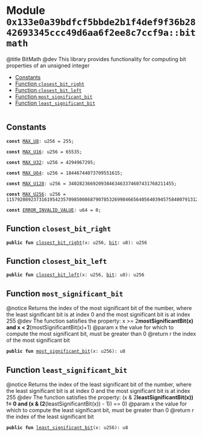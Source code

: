 
<a id="0x133e0a39bdfcf5bbde2b1f4def9f36b2842693345ccc49d6aa6f2ee8c7ccf9a_bitmath"></a>

# Module `0x133e0a39bdfcf5bbde2b1f4def9f36b2842693345ccc49d6aa6f2ee8c7ccf9a::bitmath`

@title BitMath
@dev This library provides functionality for computing bit properties of an unsigned integer


-  [Constants](#@Constants_0)
-  [Function `closest_bit_right`](#0x133e0a39bdfcf5bbde2b1f4def9f36b2842693345ccc49d6aa6f2ee8c7ccf9a_bitmath_closest_bit_right)
-  [Function `closest_bit_left`](#0x133e0a39bdfcf5bbde2b1f4def9f36b2842693345ccc49d6aa6f2ee8c7ccf9a_bitmath_closest_bit_left)
-  [Function `most_significant_bit`](#0x133e0a39bdfcf5bbde2b1f4def9f36b2842693345ccc49d6aa6f2ee8c7ccf9a_bitmath_most_significant_bit)
-  [Function `least_significant_bit`](#0x133e0a39bdfcf5bbde2b1f4def9f36b2842693345ccc49d6aa6f2ee8c7ccf9a_bitmath_least_significant_bit)


<pre><code></code></pre>



<a id="@Constants_0"></a>

## Constants


<a id="0x133e0a39bdfcf5bbde2b1f4def9f36b2842693345ccc49d6aa6f2ee8c7ccf9a_bitmath_MAX_U8"></a>



<pre><code><b>const</b> <a href="bitmath.md#0x133e0a39bdfcf5bbde2b1f4def9f36b2842693345ccc49d6aa6f2ee8c7ccf9a_bitmath_MAX_U8">MAX_U8</a>: u256 = 255;
</code></pre>



<a id="0x133e0a39bdfcf5bbde2b1f4def9f36b2842693345ccc49d6aa6f2ee8c7ccf9a_bitmath_MAX_U16"></a>



<pre><code><b>const</b> <a href="bitmath.md#0x133e0a39bdfcf5bbde2b1f4def9f36b2842693345ccc49d6aa6f2ee8c7ccf9a_bitmath_MAX_U16">MAX_U16</a>: u256 = 65535;
</code></pre>



<a id="0x133e0a39bdfcf5bbde2b1f4def9f36b2842693345ccc49d6aa6f2ee8c7ccf9a_bitmath_MAX_U32"></a>



<pre><code><b>const</b> <a href="bitmath.md#0x133e0a39bdfcf5bbde2b1f4def9f36b2842693345ccc49d6aa6f2ee8c7ccf9a_bitmath_MAX_U32">MAX_U32</a>: u256 = 4294967295;
</code></pre>



<a id="0x133e0a39bdfcf5bbde2b1f4def9f36b2842693345ccc49d6aa6f2ee8c7ccf9a_bitmath_MAX_U64"></a>



<pre><code><b>const</b> <a href="bitmath.md#0x133e0a39bdfcf5bbde2b1f4def9f36b2842693345ccc49d6aa6f2ee8c7ccf9a_bitmath_MAX_U64">MAX_U64</a>: u256 = 18446744073709551615;
</code></pre>



<a id="0x133e0a39bdfcf5bbde2b1f4def9f36b2842693345ccc49d6aa6f2ee8c7ccf9a_bitmath_MAX_U128"></a>



<pre><code><b>const</b> <a href="bitmath.md#0x133e0a39bdfcf5bbde2b1f4def9f36b2842693345ccc49d6aa6f2ee8c7ccf9a_bitmath_MAX_U128">MAX_U128</a>: u256 = 340282366920938463463374607431768211455;
</code></pre>



<a id="0x133e0a39bdfcf5bbde2b1f4def9f36b2842693345ccc49d6aa6f2ee8c7ccf9a_bitmath_MAX_U256"></a>



<pre><code><b>const</b> <a href="bitmath.md#0x133e0a39bdfcf5bbde2b1f4def9f36b2842693345ccc49d6aa6f2ee8c7ccf9a_bitmath_MAX_U256">MAX_U256</a>: u256 = 115792089237316195423570985008687907853269984665640564039457584007913129639935;
</code></pre>



<a id="0x133e0a39bdfcf5bbde2b1f4def9f36b2842693345ccc49d6aa6f2ee8c7ccf9a_bitmath_ERROR_INVALID_VALUE"></a>



<pre><code><b>const</b> <a href="bitmath.md#0x133e0a39bdfcf5bbde2b1f4def9f36b2842693345ccc49d6aa6f2ee8c7ccf9a_bitmath_ERROR_INVALID_VALUE">ERROR_INVALID_VALUE</a>: u64 = 0;
</code></pre>



<a id="0x133e0a39bdfcf5bbde2b1f4def9f36b2842693345ccc49d6aa6f2ee8c7ccf9a_bitmath_closest_bit_right"></a>

## Function `closest_bit_right`



<pre><code><b>public</b> <b>fun</b> <a href="bitmath.md#0x133e0a39bdfcf5bbde2b1f4def9f36b2842693345ccc49d6aa6f2ee8c7ccf9a_bitmath_closest_bit_right">closest_bit_right</a>(x: u256, <a href="bit.md#0x133e0a39bdfcf5bbde2b1f4def9f36b2842693345ccc49d6aa6f2ee8c7ccf9a_bit">bit</a>: u8): u256
</code></pre>



<a id="0x133e0a39bdfcf5bbde2b1f4def9f36b2842693345ccc49d6aa6f2ee8c7ccf9a_bitmath_closest_bit_left"></a>

## Function `closest_bit_left`



<pre><code><b>public</b> <b>fun</b> <a href="bitmath.md#0x133e0a39bdfcf5bbde2b1f4def9f36b2842693345ccc49d6aa6f2ee8c7ccf9a_bitmath_closest_bit_left">closest_bit_left</a>(x: u256, <a href="bit.md#0x133e0a39bdfcf5bbde2b1f4def9f36b2842693345ccc49d6aa6f2ee8c7ccf9a_bit">bit</a>: u8): u256
</code></pre>



<a id="0x133e0a39bdfcf5bbde2b1f4def9f36b2842693345ccc49d6aa6f2ee8c7ccf9a_bitmath_most_significant_bit"></a>

## Function `most_significant_bit`

@notice Returns the index of the most significant bit of the number,
where the least significant bit is at index 0 and the most significant bit is at index 255
@dev The function satisfies the property:
x >= 2**mostSignificantBit(x) and x < 2**(mostSignificantBit(x)+1)
@param x the value for which to compute the most significant bit, must be greater than 0
@return r the index of the most significant bit


<pre><code><b>public</b> <b>fun</b> <a href="bitmath.md#0x133e0a39bdfcf5bbde2b1f4def9f36b2842693345ccc49d6aa6f2ee8c7ccf9a_bitmath_most_significant_bit">most_significant_bit</a>(x: u256): u8
</code></pre>



<a id="0x133e0a39bdfcf5bbde2b1f4def9f36b2842693345ccc49d6aa6f2ee8c7ccf9a_bitmath_least_significant_bit"></a>

## Function `least_significant_bit`

@notice Returns the index of the least significant bit of the number,
where the least significant bit is at index 0 and the most significant bit is at index 255
@dev The function satisfies the property:
(x & 2**leastSignificantBit(x)) != 0 and (x & (2**(leastSignificantBit(x)) - 1)) == 0)
@param x the value for which to compute the least significant bit, must be greater than 0
@return r the index of the least significant bit


<pre><code><b>public</b> <b>fun</b> <a href="bitmath.md#0x133e0a39bdfcf5bbde2b1f4def9f36b2842693345ccc49d6aa6f2ee8c7ccf9a_bitmath_least_significant_bit">least_significant_bit</a>(x: u256): u8
</code></pre>

